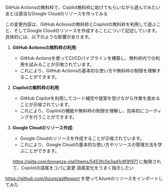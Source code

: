 GitHub Actionsの無料枠で、Copilot無料枠に助けてもらいながら遊んでみたい
あとは適当なGoogle Cloudのリソースを作ってみる

この変更内容は、GitHub Actionsの無料枠とCopilotの無料枠を利用して遊ぶこと、そしてGoogle Cloudのリソースを作成することについて記述しています。具体的には、以下のような影響があります。

1. **GitHub Actionsの無料枠の利用**:
   - GitHub Actionsを使ってCI/CDパイプラインを構築し、無料枠内での利用を試みることが示唆されています。
   - これにより、GitHub Actionsの基本的な使い方や無料枠の制限を理解することができます。

2. **Copilotの無料枠の利用**:
   - GitHub Copilotを利用してコード補完や提案を受けながら作業を進めることが示唆されています。
   - これにより、Copilotの機能や無料枠の制限を理解し、効率的にコーディングを行うことができます。

3. **Google Cloudのリソース作成**:
   - Google Cloudのリソースを作成することが示唆されています。
   - これにより、Google Cloudの基本的な使い方やリソースの管理方法を学ぶことができます。

   https://qiita.com/bonanza-olaf/items/5453fc0e3ad1c8f9f971
   に触発されて、Copilotの語尾をコパに変更
   語尾変化をうまく指示したい

https://github.com/Azure/aztfexport
を使ってAzureのリソースをインポートしてみた
